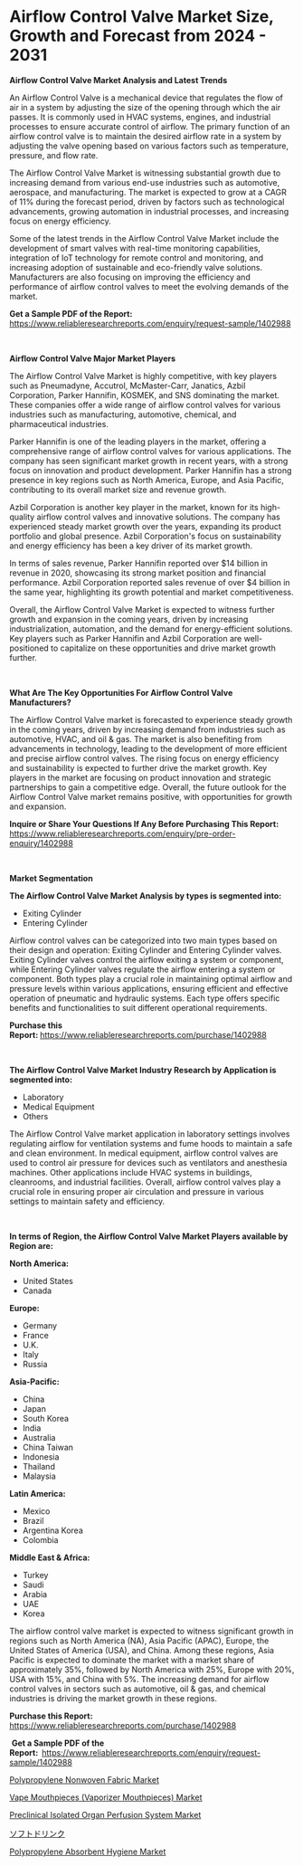 <p><h1>Airflow Control Valve Market Size, Growth and Forecast from 2024 - 2031</h1></p><p><strong>Airflow Control Valve Market Analysis and Latest Trends</strong></p>
<p><p>An Airflow Control Valve is a mechanical device that regulates the flow of air in a system by adjusting the size of the opening through which the air passes. It is commonly used in HVAC systems, engines, and industrial processes to ensure accurate control of airflow. The primary function of an airflow control valve is to maintain the desired airflow rate in a system by adjusting the valve opening based on various factors such as temperature, pressure, and flow rate.</p><p>The Airflow Control Valve Market is witnessing substantial growth due to increasing demand from various end-use industries such as automotive, aerospace, and manufacturing. The market is expected to grow at a CAGR of 11% during the forecast period, driven by factors such as technological advancements, growing automation in industrial processes, and increasing focus on energy efficiency.</p><p>Some of the latest trends in the Airflow Control Valve Market include the development of smart valves with real-time monitoring capabilities, integration of IoT technology for remote control and monitoring, and increasing adoption of sustainable and eco-friendly valve solutions. Manufacturers are also focusing on improving the efficiency and performance of airflow control valves to meet the evolving demands of the market.</p></p>
<p><strong>Get a Sample PDF of the Report:&nbsp;</strong> <a href="https://www.reliableresearchreports.com/enquiry/request-sample/1402988">https://www.reliableresearchreports.com/enquiry/request-sample/1402988</a></p>
<p>&nbsp;</p>
<p><strong>Airflow Control Valve Major Market Players</strong></p>
<p><p>The Airflow Control Valve Market is highly competitive, with key players such as Pneumadyne, Accutrol, McMaster-Carr, Janatics, Azbil Corporation, Parker Hannifin, KOSMEK, and SNS dominating the market. These companies offer a wide range of airflow control valves for various industries such as manufacturing, automotive, chemical, and pharmaceutical industries.</p><p>Parker Hannifin is one of the leading players in the market, offering a comprehensive range of airflow control valves for various applications. The company has seen significant market growth in recent years, with a strong focus on innovation and product development. Parker Hannifin has a strong presence in key regions such as North America, Europe, and Asia Pacific, contributing to its overall market size and revenue growth.</p><p>Azbil Corporation is another key player in the market, known for its high-quality airflow control valves and innovative solutions. The company has experienced steady market growth over the years, expanding its product portfolio and global presence. Azbil Corporation's focus on sustainability and energy efficiency has been a key driver of its market growth.</p><p>In terms of sales revenue, Parker Hannifin reported over $14 billion in revenue in 2020, showcasing its strong market position and financial performance. Azbil Corporation reported sales revenue of over $4 billion in the same year, highlighting its growth potential and market competitiveness.</p><p>Overall, the Airflow Control Valve Market is expected to witness further growth and expansion in the coming years, driven by increasing industrialization, automation, and the demand for energy-efficient solutions. Key players such as Parker Hannifin and Azbil Corporation are well-positioned to capitalize on these opportunities and drive market growth further.</p></p>
<p>&nbsp;</p>
<p><strong>What Are The Key Opportunities For Airflow Control Valve Manufacturers?</strong></p>
<p><p>The Airflow Control Valve market is forecasted to experience steady growth in the coming years, driven by increasing demand from industries such as automotive, HVAC, and oil & gas. The market is also benefiting from advancements in technology, leading to the development of more efficient and precise airflow control valves. The rising focus on energy efficiency and sustainability is expected to further drive the market growth. Key players in the market are focusing on product innovation and strategic partnerships to gain a competitive edge. Overall, the future outlook for the Airflow Control Valve market remains positive, with opportunities for growth and expansion.</p></p>
<p><strong>Inquire or Share Your Questions If Any Before Purchasing This Report:</strong> <a href="https://www.reliableresearchreports.com/enquiry/pre-order-enquiry/1402988">https://www.reliableresearchreports.com/enquiry/pre-order-enquiry/1402988</a></p>
<p>&nbsp;</p>
<p><strong>Market Segmentation</strong></p>
<p><strong>The Airflow Control Valve Market Analysis by types is segmented into:</strong></p>
<p><ul><li>Exiting Cylinder</li><li>Entering Cylinder</li></ul></p>
<p><p>Airflow control valves can be categorized into two main types based on their design and operation: Exiting Cylinder and Entering Cylinder valves. Exiting Cylinder valves control the airflow exiting a system or component, while Entering Cylinder valves regulate the airflow entering a system or component. Both types play a crucial role in maintaining optimal airflow and pressure levels within various applications, ensuring efficient and effective operation of pneumatic and hydraulic systems. Each type offers specific benefits and functionalities to suit different operational requirements.</p></p>
<p><strong>Purchase this Report:&nbsp;</strong><a href="https://www.reliableresearchreports.com/purchase/1402988">https://www.reliableresearchreports.com/purchase/1402988</a></p>
<p>&nbsp;</p>
<p><strong>The Airflow Control Valve Market Industry Research by Application is segmented into:</strong></p>
<p><ul><li>Laboratory</li><li>Medical Equipment</li><li>Others</li></ul></p>
<p><p>The Airflow Control Valve market application in laboratory settings involves regulating airflow for ventilation systems and fume hoods to maintain a safe and clean environment. In medical equipment, airflow control valves are used to control air pressure for devices such as ventilators and anesthesia machines. Other applications include HVAC systems in buildings, cleanrooms, and industrial facilities. Overall, airflow control valves play a crucial role in ensuring proper air circulation and pressure in various settings to maintain safety and efficiency.</p></p>
<p>&nbsp;</p>
<p><strong>In terms of Region, the Airflow Control Valve Market Players available by Region are:</strong></p>
<p>
    <p> <strong> North America: </strong>
        <ul>
            <li>United States</li>
            <li>Canada</li>
        </ul>
        </p> 
    <p> <strong> Europe: </strong>
        <ul>
            <li>Germany</li>
            <li>France</li>
            <li>U.K.</li>
            <li>Italy</li>
            <li>Russia</li>
        </ul>
        </p> 
    <p> <strong> Asia-Pacific: </strong>
        <ul>
            <li>China</li>
            <li>Japan</li>
            <li>South Korea</li>
            <li>India</li>
            <li>Australia</li>
            <li>China Taiwan</li>
            <li>Indonesia</li>
            <li>Thailand</li>
            <li>Malaysia</li>
        </ul>
        </p> 
    <p> <strong> Latin America: </strong>
        <ul>
            <li>Mexico</li>
            <li>Brazil</li>
            <li>Argentina Korea</li>
            <li>Colombia</li>
        </ul>
        </p> 
    <p> <strong> Middle East & Africa: </strong>
        <ul>
            <li>Turkey</li>
            <li>Saudi</li>
            <li>Arabia</li>
            <li>UAE</li>
            <li>Korea</li>
        </ul>
    </p>
    </p>
<p><p>The airflow control valve market is expected to witness significant growth in regions such as North America (NA), Asia Pacific (APAC), Europe, the United States of America (USA), and China. Among these regions, Asia Pacific is expected to dominate the market with a market share of approximately 35%, followed by North America with 25%, Europe with 20%, USA with 15%, and China with 5%. The increasing demand for airflow control valves in sectors such as automotive, oil & gas, and chemical industries is driving the market growth in these regions.</p></p>
<p><strong>Purchase this Report: </strong><a href="https://www.reliableresearchreports.com/purchase/1402988">https://www.reliableresearchreports.com/purchase/1402988</a></p>
<p>&nbsp;<strong>Get a Sample PDF of the Report:&nbsp;&nbsp;</strong><a href="https://www.reliableresearchreports.com/enquiry/request-sample/1402988">https://www.reliableresearchreports.com/enquiry/request-sample/1402988</a></p>
<p><strong></strong></p>
<p><p><a href="https://view.publitas.com/reportprime-1/polypropylene-nonwoven-fabric-market-size-2024-2031-global-industrial-analysis-key-geographical-regions-market-share-top-key-players-product-types-and-forecast-research-report/">Polypropylene Nonwoven Fabric Market</a></p><p><a href="https://iodized-pantydraco-05c.notion.site/Global-Vape-Mouthpieces-Vaporizer-Mouthpieces-Market-by-Types-Applications-and-Major-Players-wi-dc5de8a135c549c4b31663b7302635d7">Vape Mouthpieces (Vaporizer Mouthpieces) Market</a></p><p><a href="https://github.com/Chiragrp22/Market-Research-Report-List-3/blob/main/preclinical-isolated-organ-perfusion-system-market.md">Preclinical Isolated Organ Perfusion System Market</a></p><p><a href="https://medium.com/@joanne.southgate/%E3%82%BD%E3%83%95%E3%83%88%E3%83%89%E3%83%AA%E3%83%B3%E3%82%AF%E5%B8%82%E5%A0%B4%E3%81%AF-%E5%B8%82%E5%A0%B4%E3%82%B7%E3%82%A7%E3%82%A2-%E5%B8%82%E5%A0%B4%E5%8B%95%E5%90%91-%E5%B8%82%E5%A0%B4%E6%88%90%E9%95%B7%E3%81%AB%E9%96%A2%E3%81%99%E3%82%8B%E6%83%85%E5%A0%B1%E3%82%92%E6%8F%90%E4%BE%9B%E3%81%97%E3%81%BE%E3%81%99-14bc91adc98b">ソフトドリンク</a></p><p><a href="https://view.publitas.com/reportprime-1/polypropylene-absorbent-hygiene-market-research-report-unlocks-analysis-on-the-market-financial-status-market-size-and-market-revenue-upto-2031/">Polypropylene Absorbent Hygiene Market</a></p></p>